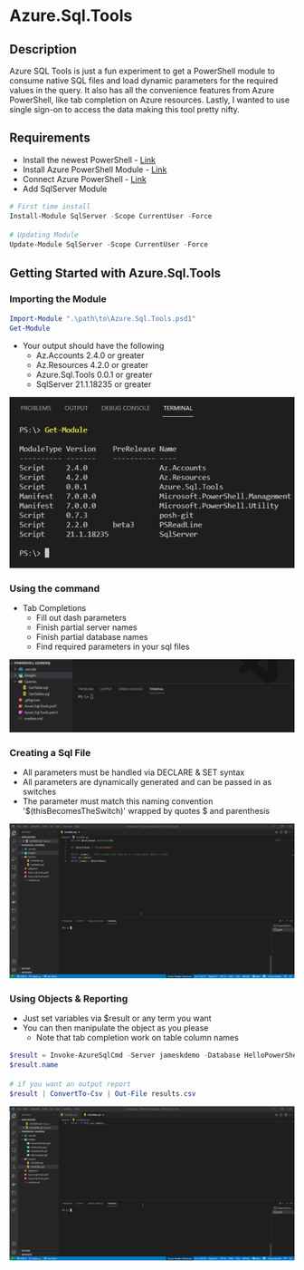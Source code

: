 # Azure.Sql.Tools

## Description

Azure SQL Tools is just a fun experiment to get a PowerShell module to consume native SQL files and load dynamic parameters for the required values in the query.
It also has all the convenience features from Azure PowerShell, like tab completion on Azure resources. Lastly, I wanted to use single sign-on to access the data making this tool pretty nifty.

## Requirements

- Install the newest PowerShell - [Link](https://github.com/PowerShell/PowerShell#get-powershell)
- Install Azure PowerShell Module - [Link](https://docs.microsoft.com/en-us/powershell/azure/install-az-ps?view=azps-6.2.1)
- Connect Azure PowerShell - [Link](https://docs.microsoft.com/en-us/powershell/azure/get-started-azureps?view=azps-6.2.1)
- Add SqlServer Module

```powershell
# First time install
Install-Module SqlServer -Scope CurrentUser -Force

# Updating Module
Update-Module SqlServer -Scope CurrentUser -Force
```

## Getting Started with Azure.Sql.Tools

### Importing the Module

```powershell
Import-Module ".\path\to\Azure.Sql.Tools.psd1"
Get-Module
```

- Your output should have the following
  - Az.Accounts 2.4.0 or greater
  - Az.Resources 4.2.0 or greater
  - Azure.Sql.Tools 0.0.1 or greater
  - SqlServer 21.1.18235 or greater

![GetModule](images/GetModule.png)

### Using the command

- Tab Completions
  - Fill out dash parameters
  - Finish partial server names
  - Finish partial database names
  - Find required parameters in your sql files

![TabComplete](images/TabComplete.gif)

### Creating a Sql File

- All parameters must be handled via DECLARE & SET syntax
- All parameters are dynamically generated and can be passed in as switches
- The parameter must match this naming convention '\$(thisBecomesTheSwitch)' wrapped by quotes $ and parenthesis

![DynamicParams](images/DynamicParams.gif)

### Using Objects & Reporting

- Just set variables via $result or any term you want
- You can then manipulate the object as you please
  - Note that tab completion work on table column names

```powershell
$result = Invoke-AzureSqlCmd -Server jameskdemo -Database HelloPowerShell -QueryName GetTable.sql -tableName "BuildVersion"
$result.name

# if you want an output report
$result | ConvertTo-Csv | Out-File results.csv
```

![QueryResults](images/QueryResults.gif)
